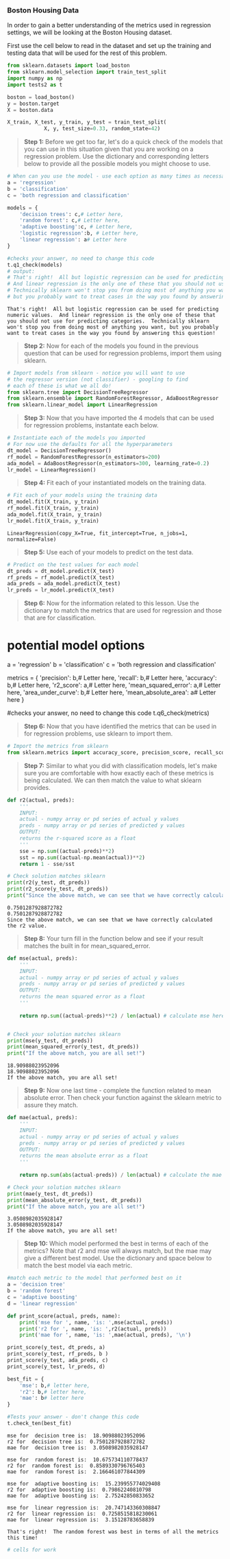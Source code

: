 
### Boston Housing Data

In order to gain a better understanding of the metrics used in regression settings, we will be looking at the Boston Housing dataset.  

First use the cell below to read in the dataset and set up the training and testing data that will be used for the rest of this problem.


```python
from sklearn.datasets import load_boston
from sklearn.model_selection import train_test_split
import numpy as np
import tests2 as t

boston = load_boston()
y = boston.target
X = boston.data

X_train, X_test, y_train, y_test = train_test_split(
            X, y, test_size=0.33, random_state=42)
```

> **Step 1:** Before we get too far, let's do a quick check of the models that you can use in this situation given that you are working on a regression problem.  Use the dictionary and corresponding letters below to provide all the possible models you might choose to use.


```python
# When can you use the model - use each option as many times as necessary
a = 'regression'
b = 'classification'
c = 'both regression and classification'

models = {
    'decision trees': c,# Letter here,
    'random forest': c,# Letter here,
    'adaptive boosting':c, # Letter here,
    'logistic regression':b, # Letter here,
    'linear regression': a# Letter here
}

#checks your answer, no need to change this code
t.q1_check(models)
# output:
# That's right!  All but logistic regression can be used for predicting numeric values.  
# And linear regression is the only one of these that you should not use for predicting categories.  
# Technically sklearn won't stop you from doing most of anything you want, 
# but you probably want to treat cases in the way you found by answering this question!
```

    That's right!  All but logistic regression can be used for predicting numeric values.  And linear regression is the only one of these that you should not use for predicting categories.  Technically sklearn won't stop you from doing most of anything you want, but you probably want to treat cases in the way you found by answering this question!


> **Step 2:** Now for each of the models you found in the previous question that can be used for regression problems, import them using sklearn.


```python
# Import models from sklearn - notice you will want to use 
# the regressor version (not classifier) - googling to find 
# each of these is what we all do!
from sklearn.tree import DecisionTreeRegressor
from sklearn.ensemble import RandomForestRegressor, AdaBoostRegressor
from sklearn.linear_model import LinearRegression
```

> **Step 3:** Now that you have imported the 4 models that can be used for regression problems, instantate each below.


```python
# Instantiate each of the models you imported
# For now use the defaults for all the hyperparameters
dt_model = DecisionTreeRegressor()
rf_model = RandomForestRegressor(n_estimators=200)
ada_model = AdaBoostRegressor(n_estimators=300, learning_rate=0.2)
lr_model = LinearRegression()
```

> **Step 4:** Fit each of your instantiated models on the training data.


```python
# Fit each of your models using the training data
dt_model.fit(X_train, y_train)
rf_model.fit(X_train, y_train)
ada_model.fit(X_train, y_train)
lr_model.fit(X_train, y_train)
```




    LinearRegression(copy_X=True, fit_intercept=True, n_jobs=1, normalize=False)



> **Step 5:** Use each of your models to predict on the test data.


```python
# Predict on the test values for each model
dt_preds = dt_model.predict(X_test)
rf_preds = rf_model.predict(X_test)
ada_preds = ada_model.predict(X_test)
lr_preds = lr_model.predict(X_test)
```

> **Step 6:** Now for the information related to this lesson.  Use the dictionary to match the metrics that are used for regression and those that are for classification.
# potential model options
a = 'regression'
b = 'classification'
c = 'both regression and classification'

metrics = {
    'precision': b,# Letter here,
    'recall': b,# Letter here,
    'accuracy': b,# Letter here,
    'r2_score': a,# Letter here,
    'mean_squared_error': a,# Letter here,
    'area_under_curve': b,# Letter here, 
    'mean_absolute_area': a# Letter here 
}

#checks your answer, no need to change this code
t.q6_check(metrics)
> **Step 6:** Now that you have identified the metrics that can be used in for regression problems, use sklearn to import them.


```python
# Import the metrics from sklearn
from sklearn.metrics import accuracy_score, precision_score, recall_score, f1_score, r2_score,mean_squared_error, mean_absolute_error, roc_auc_score
```

> **Step 7:** Similar to what you did with classification models, let's make sure you are comfortable with how exactly each of these metrics is being calculated.  We can then match the value to what sklearn provides.


```python
def r2(actual, preds):
    '''
    INPUT:
    actual - numpy array or pd series of actual y values
    preds - numpy array or pd series of predicted y values
    OUTPUT:
    returns the r-squared score as a float
    '''
    sse = np.sum((actual-preds)**2)
    sst = np.sum((actual-np.mean(actual))**2)
    return 1 - sse/sst

# Check solution matches sklearn
print(r2(y_test, dt_preds))
print(r2_score(y_test, dt_preds))
print("Since the above match, we can see that we have correctly calculated the r2 value.")
```

    0.7501287928872782
    0.7501287928872782
    Since the above match, we can see that we have correctly calculated the r2 value.


> **Step 8:** Your turn fill in the function below and see if your result matches the built in for mean_squared_error. 


```python
def mse(actual, preds):
    '''
    INPUT:
    actual - numpy array or pd series of actual y values
    preds - numpy array or pd series of predicted y values
    OUTPUT:
    returns the mean squared error as a float
    '''
    
    return np.sum((actual-preds)**2) / len(actual) # calculate mse here


# Check your solution matches sklearn
print(mse(y_test, dt_preds))
print(mean_squared_error(y_test, dt_preds))
print("If the above match, you are all set!")
```

    18.90988023952096
    18.90988023952096
    If the above match, you are all set!


> **Step 9:** Now one last time - complete the function related to mean absolute error.  Then check your function against the sklearn metric to assure they match. 


```python
def mae(actual, preds):
    '''
    INPUT:
    actual - numpy array or pd series of actual y values
    preds - numpy array or pd series of predicted y values
    OUTPUT:
    returns the mean absolute error as a float
    '''
    
    return np.sum(abs(actual-preds)) / len(actual) # calculate the mae here

# Check your solution matches sklearn
print(mae(y_test, dt_preds))
print(mean_absolute_error(y_test, dt_preds))
print("If the above match, you are all set!")
```

    3.0508982035928147
    3.0508982035928147
    If the above match, you are all set!


> **Step 10:** Which model performed the best in terms of each of the metrics?  Note that r2 and mse will always match, but the mae may give a different best model.  Use the dictionary and space below to match the best model via each metric.


```python
#match each metric to the model that performed best on it
a = 'decision tree'
b = 'random forest'
c = 'adaptive boosting'
d = 'linear regression'

def print_score(actual, preds, name):
    print('mse for ', name, 'is: ',mse(actual, preds))
    print('r2 for ', name, 'is: ',r2(actual, preds))    
    print('mae for ', name, 'is: ',mae(actual, preds), '\n')

print_score(y_test, dt_preds, a)
print_score(y_test, rf_preds, b )
print_score(y_test, ada_preds, c)
print_score(y_test, lr_preds, d)

best_fit = {
    'mse': b,# letter here,
    'r2': b,# letter here,
    'mae': b# letter here
}

#Tests your answer - don't change this code
t.check_ten(best_fit)
```

    mse for  decision tree is:  18.90988023952096
    r2 for  decision tree is:  0.7501287928872782
    mae for  decision tree is:  3.0508982035928147 
    
    mse for  random forest is:  10.675734110778437
    r2 for  random forest is:  0.8589330796765403
    mae for  random forest is:  2.166461077844309 
    
    mse for  adaptive boosting is:  15.239955774029408
    r2 for  adaptive boosting is:  0.79862240810798
    mae for  adaptive boosting is:  2.75242850833652 
    
    mse for  linear regression is:  20.747143360308847
    r2 for  linear regression is:  0.7258515818230061
    mae for  linear regression is:  3.15128783658839 
    
    That's right!  The random forest was best in terms of all the metrics this time!



```python
# cells for work
```
